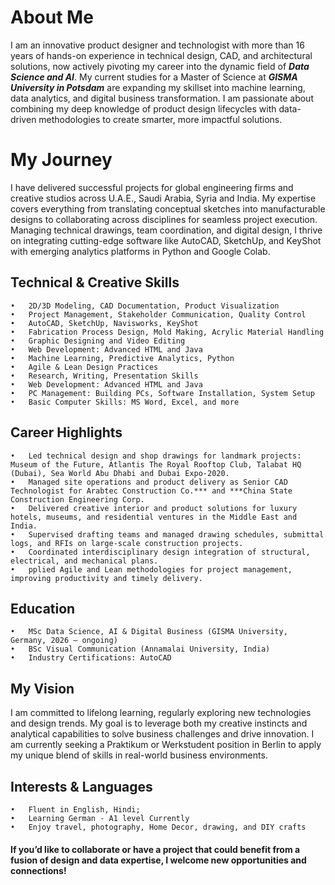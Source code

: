 # About Me

I am an innovative product designer and technologist with more than 16 years of hands-on experience in technical design, CAD, and architectural solutions, now actively pivoting my career into the dynamic field of ***Data Science and AI***. My current studies for a Master of Science at ***GISMA University in Potsdam*** are expanding my skillset into machine learning, data analytics, and digital business transformation. I am passionate about combining my deep knowledge of product design lifecycles with data-driven methodologies to create smarter, more impactful solutions.

# My Journey

I have delivered successful projects for global engineering firms and creative studios across U.A.E., Saudi Arabia, Syria and India. My expertise covers everything from translating conceptual sketches into manufacturable designs to collaborating across disciplines for seamless project execution. Managing technical drawings, team coordination, and digital design, I thrive on integrating cutting-edge software like AutoCAD, SketchUp, and KeyShot with emerging analytics platforms in Python and Google Colab.

## Technical & Creative Skills
	
    •	2D/3D Modeling, CAD Documentation, Product Visualization
	•	Project Management, Stakeholder Communication, Quality Control
	•	AutoCAD, SketchUp, Navisworks, KeyShot
    •   Fabrication Process Design, Mold Making, Acrylic Material Handling
    •   Graphic Designing and Video Editing
    •   Web Development: Advanced HTML and Java
	•	Machine Learning, Predictive Analytics, Python
	•	Agile & Lean Design Practices
	•	Research, Writing, Presentation Skills
    •   Web Development: Advanced HTML and Java
    •   PC Management: Building PCs, Software Installation, System Setup
    •   Basic Computer Skills: MS Word, Excel, and more

## Career Highlights

	•	Led technical design and shop drawings for landmark projects: Museum of the Future, Atlantis The Royal Rooftop Club, Talabat HQ (Dubai), Sea World Abu Dhabi and Dubai Expo-2020.
	•	Managed site operations and product delivery as Senior CAD Technologist for Arabtec Construction Co.*** and ***China State Construction Engineering Corp.
	•	Delivered creative interior and product solutions for luxury hotels, museums, and residential ventures in the Middle East and India.
	•	Supervised drafting teams and managed drawing schedules, submittal logs, and RFIs on large-scale construction projects.
	•	Coordinated interdisciplinary design integration of structural, electrical, and mechanical plans.
	•	pplied Agile and Lean methodologies for project management, improving productivity and timely delivery.
	
## Education

	•	MSc Data Science, AI & Digital Business (GISMA University, Germany, 2026 – ongoing)
	•	BSc Visual Communication (Annamalai University, India)
	•	Industry Certifications: AutoCAD

## My Vision

I am committed to lifelong learning, regularly exploring new technologies and design trends. My goal is to leverage both my creative instincts and analytical capabilities to solve business challenges and drive innovation. I am currently seeking a Praktikum or Werkstudent position in Berlin to apply my unique blend of skills in real-world business environments.

## Interests & Languages

	•	Fluent in English, Hindi; 
    •	Learning German - A1 level Currently
	•	Enjoy travel, photography, Home Decor, drawing, and DIY crafts

#### If you’d like to collaborate or have a project that could benefit from a fusion of design and data expertise, I welcome new opportunities and connections!